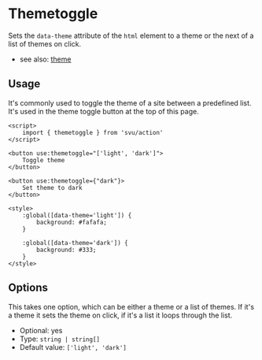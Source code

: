 # Themetoggle

Sets the `data-theme` attribute of the `html` element to a theme or the next of a list of themes on click.

- see also: [theme](/docs/client/theme)

## Usage

It's commonly used to toggle the theme of a site between a predefined list. It's used in the theme toggle button at the top of this page.

```svelte
<script>
    import { themetoggle } from 'svu/action'
</script>

<button use:themetoggle="['light', 'dark']">
    Toggle theme
</button>

<button use:themetoggle={"dark"}>
    Set theme to dark
</button>

<style>
    :global([data-theme='light']) {
        background: #fafafa;
    }

    :global([data-theme='dark']) {
        background: #333;
    }
</style>
```

## Options

This takes one option, which can be either a theme or a list of themes. If it's a theme it sets the theme on click, if it's a list it loops through the list.

- Optional: yes
- Type: `string | string[]`
- Default value: `['light', 'dark']`
